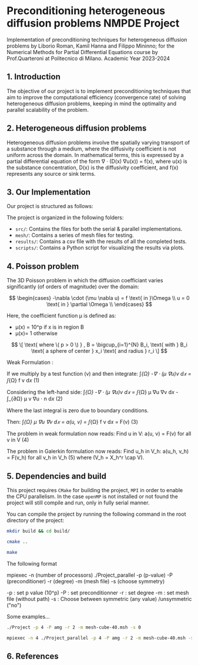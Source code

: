 # Preconditioning heterogeneous diffusion problems NMPDE Project
Implementation of preconditioning techniques for heterogeneous diffusion problems by Liborio Roman, Kamil Hanna and Filippo Mininno; for the Numerical Methods for Partial Differential Equations course by Prof.Quarteroni at Politecnico di Milano. Academic Year 2023-2024

## 1. Introduction
The objective of our project is to implement preconditioning techniques that aim to improve the computational efficiency (convergence rate) of solving heterogeneous diffusion problems, keeping in mind the optimality and parallel scalability of the problem.

## 2. Heterogeneous diffusion problems
Heterogeneous diffusion problems involve the spatially varying transport of a substance through a medium, where the diffusivity coefficient is not uniform across the domain. In mathematical terms, this is expressed by a partial differential equation of the form ∇ ⋅ (D(x) ∇u(x)) = f(x), where u(x) is the substance concentration, D(x) is the diffusivity coefficient, and f(x) represents any source or sink terms.

## 3. Our Implementation
Our project is structured as follows: 

The project is organized in the following folders:
- `src/`: Contains the files for both the serial & parallel implementations.
- `mesh/`: Contains a series of mesh files for testing.
- `results/`: Contains a csv file with the results of all the completed tests.
- `scripts/`: Contains a Python script for visualizing the results via plots.


## 4. Poisson problem
The 3D Poisson problem in which the diffusion coefficiant varies significantly (of orders of magnitude) over the domain:

$$ \begin{cases}
-\nabla \cdot (\mu \nabla u) = f \text{ in }\Omega \\
               u = 0 \text{ in } \partial \Omega \\
\end{cases} $$


Here, the coefficient function μ is defined as:

- μ(x) = 10^p if x is in region B
- μ(x)= 1 otherwise

$$
\[ \text{ where \( p > 0 \) } , B = \bigcup_{i=1}^{N} B_i, \text{ with } B_i \text{ a sphere of center } x_i \text{ and radius } r_i \]
$$

Weak Formulation :

If we multiply by a test function \(v\) and then integrate:
∫_{Ω} -∇ ⋅ (μ ∇u)v d𝑥 = ∫_{Ω} f v d𝑥 (1)

Considering the left-hand side:
∫_{Ω} -∇ ⋅ (μ ∇u)v d𝑥 = ∫_{Ω} μ ∇u ∇v d𝑥 - ∫_{∂Ω} μ v ∇u ⋅ n d𝑥 (2)

Where the last integral is zero due to boundary conditions.

Then:
∫_{Ω} μ ∇u ∇v d𝑥 = a(u, v)
= ∫_{Ω} f v d𝑥 = F(v) (3)


The problem in weak formulation now reads:
Find u in V: a(u, v) = F(v) for all v in V (4)

The problem in Galerkin formulation now reads:
Find u_h in V_h: a(u_h, v_h) = F(v_h) for all v_h in V_h (5)
where \(V_h = X_h^r \cap V\).


## 5. Dependencies and build
This project requires `CMake` for building the project,  `MPI` in order to enable the CPU parallelism.
In the case `openMP` is not installed or not found the project will still compile and run, only in fully serial manner.   

You can compile the project by running the following command in the root directory of the project:

```sh
mkdir build && cd build/ 
```
```sh
cmake ..
```
```sh
make
```
The following format

mpiexec -n (number of processors) ./Project_parallel -p (p-value) -P (preconditioner) -r (degree) -m (mesh file) -s (choose symmetry)

-p : set p value (10^p)
-P : set preconditionner
-r : set degree
-m : set mesh file (without path)
-s : Choose between symmetric (any value) /unsymmetric ("no")

Some examples...
```sh
./Project -p 4 -P amg -r 2 -m mesh-cube-40.msh -s 0
```

```sh
mpiexec -n 4 ./Project_parallel -p 4 -P amg -r 2 -m mesh-cube-40.msh -s 0
```
## 6. References
